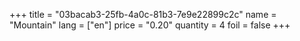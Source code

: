 +++
title = "03bacab3-25fb-4a0c-81b3-7e9e22899c2c"
name = "Mountain"
lang = ["en"]
price = "0.20"
quantity = 4
foil = false
+++

